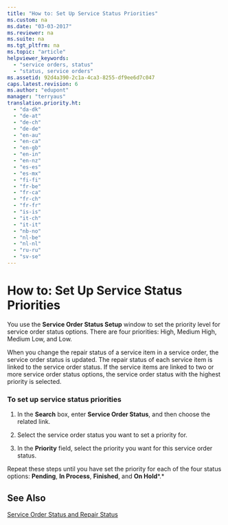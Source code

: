 ```yaml
---
title: "How to: Set Up Service Status Priorities"
ms.custom: na
ms.date: "03-03-2017"
ms.reviewer: na
ms.suite: na
ms.tgt_pltfrm: na
ms.topic: "article"
helpviewer_keywords: 
  - "service orders, status"
  - "status, service orders"
ms.assetid: 92d4a390-2c1a-4ca3-8255-df9ee6d7c047
caps.latest.revision: 6
ms.author: "edupont"
manager: "terryaus"
translation.priority.ht: 
  - "da-dk"
  - "de-at"
  - "de-ch"
  - "de-de"
  - "en-au"
  - "en-ca"
  - "en-gb"
  - "en-in"
  - "en-nz"
  - "es-es"
  - "es-mx"
  - "fi-fi"
  - "fr-be"
  - "fr-ca"
  - "fr-ch"
  - "fr-fr"
  - "is-is"
  - "it-ch"
  - "it-it"
  - "nb-no"
  - "nl-be"
  - "nl-nl"
  - "ru-ru"
  - "sv-se"
---
```

# How to: Set Up Service Status Priorities
You use the **Service Order Status Setup** window to set the priority level for service order status options. There are four priorities: High, Medium High, Medium Low, and Low.  
  
 When you change the repair status of a service item in a service order, the service order status is updated. The repair status of each service item is linked to the service order status. If the service items are linked to two or more service order status options, the service order status with the highest priority is selected.  
  
### To set up service status priorities  
  
1.  In the **Search** box, enter **Service Order Status**, and then choose the related link.  
  
2.  Select the service order status you want to set a priority for.  
  
3.  In the **Priority** field, select the priority you want for this service order status.  
  
 Repeat these steps until you have set the priority for each of the four status options:  **Pending**, **In Process**, **Finished**, and **On Hold***.*  
  
## See Also  
 [Service Order Status and Repair Status](../Service/service-order-status-and-repair-status.md)